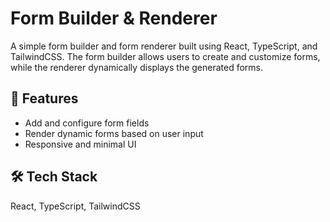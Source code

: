 # Form Builder & Renderer

A simple form builder and form renderer built using React, TypeScript, and TailwindCSS. The form builder allows users to create and customize forms, while the renderer dynamically displays the generated forms.

## 🚀 Features

- Add and configure form fields
- Render dynamic forms based on user input
- Responsive and minimal UI

## 🛠️ Tech Stack

React, TypeScript, TailwindCSS
